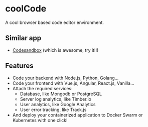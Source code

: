 # coolCode 
A cool browser based code editor environment.

## Similar app
- [Codesandbox](https://codesandbox.io) (which is awesome, try it!!)

## Features
- Code your backend with Node.js, Python, Golang...
- Code your frontend with Vue.js, Angular, React.js, Vanilla...
- Attach the required services:
    - Database, like Mongodb or PostgreSQL
    - Server log analytics, like Timber.io
    - User analytics, like Google Analytics
    - User error tracking, like Track.js
- And deploy your containerized application to Docker Swarm or Kubernetes with one click!